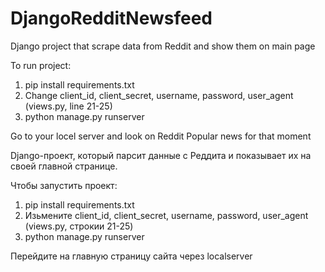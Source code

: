 # DjangoRedditNewsfeed
Django project that scrape data from Reddit and show them on main page

To run project:
1. pip install requirements.txt
2. Change client_id, client_secret, username, password, user_agent (views.py, line 21-25)
3. python manage.py runserver

Go to your locel server and look on Reddit Popular news for that moment

Django-проект, который парсит данные с Реддита и показывает их на своей главной странице.

Чтобы запустить проект:
1. pip install requirements.txt
2. Изьмените client_id, client_secret, username, password, user_agent (views.py, строкии 21-25)
3. python manage.py runserver

Перейдите на главную страницу сайта через localserver
